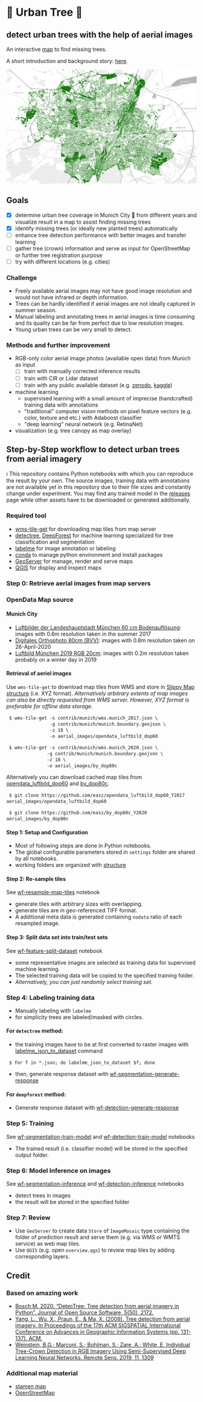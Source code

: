 # 🌲 Urban Tree 🌲

## detect urban trees with the help of aerial images

An interactive [map](https://easz.github.io/urban-tree/index-s.html) to find missing trees.

A short introduction and background story: [here](https://tsungi.medium.com/urban-trees-in-munich-city-b0e7db7c2c18).

![Munich Urban Tree Canopy](assets/opendata_luftbild_dop60_y2017_canopy.png "Munich Urban Tree Canopy")

## Goals

 - [x] determine urban tree coverage in Munich City 🍺 from different years and visualize result in a map to assist finding missing trees
 - [x] identify missing trees (or ideally new planted trees) automatically
 - [ ] enhance tree detection performance with better images and transfer learning
 - [ ] gather tree (crown) information and serve as input for OpenStreetMap or further tree registration purpose
 - [ ] try with different locations (e.g. cities)

### Challenge

 - Freely available aerial images may not have good image resolution and would not have infrared or depth information.
 - Trees can be hardly identified if aerial images are not ideally captured in summer season.
 - Manual labeling and annotating trees in aerial images is time consuming and its quality can be far from perfect due to low resolution images.
 - Young urban trees can be very small to detect.

### Methods and further improvement

 - RGB-only color aerial image photos (available open data) from Munich as input
   - [ ] train with manually corrected inference results
   - [ ] train with CIR or Lidar dataset
   - [ ] train with any public available dataset (e.g. [zenodo](https://zenodo.org/), [kaggle](https://www.kaggle.com/))
 - machine learning
   - supervised learning with a small amount of imprecise (handcrafted) training data with annotations
   - "traditional" computer vision methods on pixel feature vectors (e.g. color, texture and etc.) with Adaboost classifier
   - "deep learning" neural network (e.g. RetinaNet)
 - visualization (e.g. tree canopy as map overlay)

## Step-by-Step workflow to detect urban trees from aerial imagery

ℹ️ This repository contains Python notebooks with which you can reproduce the result by your own.
The source images, training data with annotations are not available yet in this repository due to their file sizes and constantly change under experiment.
You may find any trained model in the [releases](https://github.com/easz/urban-tree-munich/releases) page while other assets have to be downloaded or generated additionally.


### Required tool

 - [wms-tile-get](https://github.com/easz/wms-tile-get/) for downloading map tiles from map server
 - [detectree](https://github.com/martibosch/detectree), [DeepForest](https://github.com/weecology/DeepForest) for machine learning specialized for tree classification and segmentation
 - [labelme](https://github.com/wkentaro/labelme) for image annotation or labeling
 - [conda](https://docs.conda.io/en/latest/miniconda.html) to manage python environment and install packages
 - [GeoServer](http://geoserver.org/) for manage, render and serve maps
 - [QGIS](https://www.qgis.org/) for display and inspect maps

### Step 0: Retrieve aerial images from map servers

### OpenData Map source

#### Munich City

 - [Luftbilder der Landeshauptstadt München 60 cm Bodenauflösung](https://ogc.muenchen.de/wms/opendata_luftbild?service=WMS&version=2.0.0&request=GetCapabilities): images with 0.6m resolution taken in the summer 2017
 - [Digitales Orthophoto 80cm (BVV)](https://geodatenonline.bayern.de/geodatenonline/seiten/wms_dop80cm): images with 0.8m resolution taken on 26-April-2020
 - [Luftbild München 2019 RGB 20cm](https://geoportal.muenchen.de/geoserver/gsm/wms?service=WMS&version=2.0.0&request=GetCapabilities): images with 0.2m resolution taken probably on a winter day in 2019

#### Retrieval of aeriel images

Use `wms-tile-get` to download map tiles from WMS and store in [Slippy Map structure](https://wiki.openstreetmap.org/wiki/Slippy_map_tilenames) (i.e. XYZ format). *Alternatively arbitrary extents of map images can also be directly requested from WMS server. However, XYZ format is preferable for offline data storage.*

~~~
 $ wms-tile-get -s contrib/munich/wms.munich_2017.json \
                -g contrib/munich/munich.boundary.geojson \
                -z 18 \
                -o aerial_images/opendata_luftbild_dop60
~~~

~~~
 $ wms-tile-get -s contrib/munich/wms.munich_2020.json \
               -g contrib/munich/munich.boundary.geojson \
               -z 18 \
               -o aerial_images/by_dop80c
~~~

Alternatively you can download cached map tiles from [opendata_luftbild_dop60](https://github.com/easz/opendata_luftbild_dop60_Y2017) and [by_dop80c](https://github.com/easz/by_dop80c_Y2020).

~~~
 $ git clone https://github.com/easz/opendata_luftbild_dop60_Y2017 aerial_images/opendata_luftbild_dop60
~~~

~~~
 $ git clone https://github.com/easz/by_dop80c_Y2020 aerial_images/by_dop80c
~~~


#### Step 1: Setup and Configuration

 - Most of following steps are done in Python notebooks.
 - The global configurable parameters stored in `settings` folder are shared by all notebooks.
 - working folders are organized with [structure](Structure.md)

#### Step 2: Re-sample tiles

See [wf-resample-map-tiles](wf-resample-map-tiles.ipynb) notebook

 - generate tiles with arbitrary sizes with overlapping.
 - generate tiles are in geo-referenced TIFF format.
 - A additional meta data is generated containing `nodata` ratio of each resampled image.

#### Step 3: Split data set into train/test sets

See [wf-feature-split-dataset](wf-feature-split-dataset.ipynb) notebook

 - some representative images are selected as training data for supervised machine learning.
 - The selected training data will be copied to the specified training folder.
 - *Alternatively, you can just randomly select training set.*

### Step 4: Labeling training data

 - Manually labeling with `labelme`
  - for simplicity trees are labeled/masked with circles.

#### For `detectree` method:

  - the training images have to be at first converted to raster images with [labelme_json_to_dataset](https://github.com/wkentaro/labelme/blob/main/labelme/cli/json_to_dataset.py) command

~~~
 $ for f in *.json; do labelme_json_to_dataset $f; done
~~~

  - then, generate response dataset with [wf-segmentation-generate-response](wf-segmentation-generate-response.ipynb)

#### For `deepforest` method:

 - Generate response dataset with [wf-detection-generate-response](wf-detection-generate-response.ipynb)

### Step 5: Training

See [wf-segmentation-train-model](wf-segmentation-train-model.ipynb) and [wf-detection-train-model](wf-detection-train-model.ipynb) notebooks

 - The trained result (i.e. classifier model) will be stored in the specified output folder.

### Step 6: Model Inference on images

See [wf-segmentation-inference](wf-segmentation-inference.ipynb) and [wf-detection-inference](wf-detection-inference.ipynb) notebooks

 - detect trees in images
 - the result will be stored in the specified folder

### Step 7: Review

- Use `GeoServer` to create data `Store` of `ImageMosaic` type containing the folder of prediction result and serve them (e.g. via WMS or WMTS service) as web map tiles.
- Use `QGIS` (e.g. open `overview.qgs`) to review map tiles by adding corresponding layers.


## Credit

### Based on amazing work

- [Bosch M. 2020. “DetecTree: Tree detection from aerial imagery in Python”. Journal of Open Source Software, 5(50), 2172.](https://doi.org/10.21105/joss.02172)
- [Yang, L., Wu, X., Praun, E., & Ma, X. (2009). Tree detection from aerial imagery. In Proceedings of the 17th ACM SIGSPATIAL International Conference on Advances in Geographic Information Systems (pp. 131-137). ACM.](https://static.googleusercontent.com/media/research.google.com/en//pubs/archive/35659.pdf)
- [Weinstein, B.G.; Marconi, S.; Bohlman, S.; Zare, A.; White, E. Individual Tree-Crown Detection in RGB Imagery Using Semi-Supervised Deep Learning Neural Networks. Remote Sens. 2019, 11, 1309](https://www.mdpi.com/2072-4292/11/11/1309)

### Additional map material
 - [stamen map](http://maps.stamen.com/)
 - [OpenStreetMap](https://www.openstreetmap.org/)
